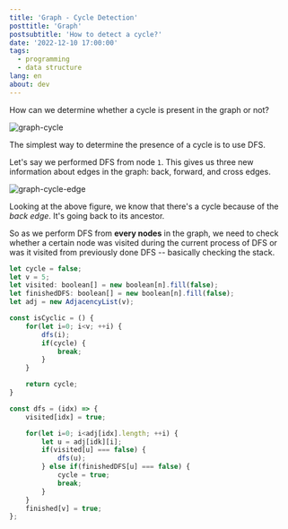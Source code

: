 ```yaml
---
title: 'Graph - Cycle Detection'
posttitle: 'Graph'
postsubtitle: 'How to detect a cycle?'
date: '2022-12-10 17:00:00'
tags:
  - programming
  - data structure
lang: en
about: dev
---
```


How can we determine whether a cycle is present in the graph or not?

![graph-cycle](/images/posts/what-is-a-graph/graph-cycle.png)

The simplest way to determine the presence of a cycle is to use DFS.

Let's say we performed DFS from node `1`. This gives us three new information about edges in the graph: back, forward, and cross edges.

![graph-cycle-edge](/images/posts/what-is-a-graph/graph-cycle-edges.png)

Looking at the above figure, we know that there's a cycle because of the _back edge_. It's going back to its ancestor.

So as we perform DFS from **every nodes** in the graph, we need to check whether a certain node was visited during the current process of DFS or was it visited from previously done DFS -- basically checking the stack.

```js
let cycle = false;
let v = 5;
let visited: boolean[] = new boolean[n].fill(false);
let finishedDFS: boolean[] = new boolean[n].fill(false);
let adj = new AdjacencyList(v);

const isCyclic = () {
    for(let i=0; i<v; ++i) {
        dfs(i);
        if(cycle) {
            break;
        }
    }

    return cycle;
}

const dfs = (idx) => {
    visited[idx] = true;

    for(let i=0; i<adj[idx].length; ++i) {
        let u = adj[idk][i];
        if(visited[u] === false) {
            dfs(u);
        } else if(finishedDFS[u] === false) {
            cycle = true;
            break;
        }
    }
    finished[v] = true;
};
```
